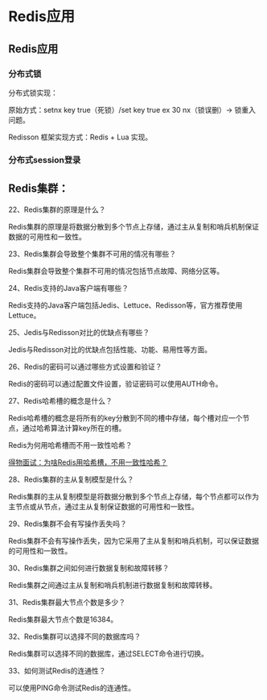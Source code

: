 # Redis应用



## Redis应用

### 分布式锁

分布式锁实现：

原始方式：setnx key true（死锁）/set key true ex 30 nx（锁误删）-> 锁重入问题。


Redisson 框架实现方式：Redis + Lua 实现。


### 分布式session登录



## Redis集群：


22、Redis集群的原理是什么？

Redis集群的原理是将数据分散到多个节点上存储，通过主从复制和哨兵机制保证数据的可用性和一致性。

23、Redis集群会导致整个集群不可用的情况有哪些？

Redis集群会导致整个集群不可用的情况包括节点故障、网络分区等。

24、Redis支持的Java客户端有哪些？

Redis支持的Java客户端包括Jedis、Lettuce、Redisson等，官方推荐使用Lettuce。

25、Jedis与Redisson对比的优缺点有哪些？

Jedis与Redisson对比的优缺点包括性能、功能、易用性等方面。

26、Redis的密码可以通过哪些方式设置和验证？

Redis的密码可以通过配置文件设置，验证密码可以使用AUTH命令。

27、Redis哈希槽的概念是什么？

Redis哈希槽的概念是将所有的key分散到不同的槽中存储，每个槽对应一个节点，通过哈希算法计算key所在的槽。


Redis为何用哈希槽而不用一致性哈希？

[得物面试：为啥Redis用哈希槽，不用一致性哈希？](https://mp.weixin.qq.com/s/Q68UN34-BqxyQFtkJL98lg)



28、Redis集群的主从复制模型是什么？

Redis集群的主从复制模型是将数据分散到多个节点上存储，每个节点都可以作为主节点或从节点，通过主从复制保证数据的可用性和一致性。

29、Redis集群不会有写操作丢失吗？

Redis集群不会有写操作丢失，因为它采用了主从复制和哨兵机制，可以保证数据的可用性和一致性。

30、Redis集群之间如何进行数据复制和故障转移？

Redis集群之间通过主从复制和哨兵机制进行数据复制和故障转移。

31、Redis集群最大节点个数是多少？

Redis集群最大节点个数是16384。

32、Redis集群可以选择不同的数据库吗？

Redis集群可以选择不同的数据库，通过SELECT命令进行切换。

33、如何测试Redis的连通性？

可以使用PING命令测试Redis的连通性。



